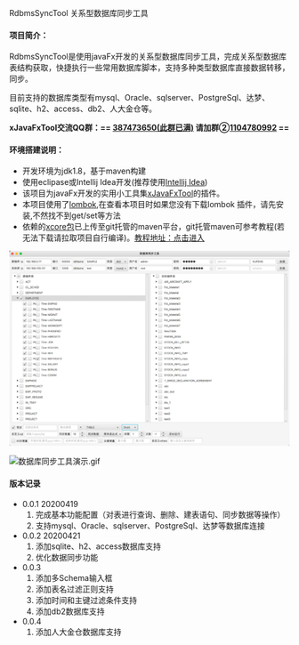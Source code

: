 RdbmsSyncTool 关系型数据库同步工具

#### 项目简介：
RdbmsSyncTool是使用javaFx开发的关系型数据库同步工具，完成关系型数据库表结构获取，快捷执行一些常用数据库脚本，支持多种类型数据库直接数据转移，同步。

目前支持的数据库类型有mysql、Oracle、sqlserver、PostgreSql、达梦、sqlite、h2、access、db2、人大金仓等。

**xJavaFxTool交流QQ群：== [387473650(此群已满)](https://jq.qq.com/?_wv=1027&k=59UDEAD) 请加群②[1104780992](https://jq.qq.com/?_wv=1027&k=bhAdkju9) ==**

#### 环境搭建说明：
- 开发环境为jdk1.8，基于maven构建
- 使用eclipase或Intellij Idea开发(推荐使用[Intellij Idea](https://www.jetbrains.com/?from=xJavaFxTool))
- 该项目为javaFx开发的实用小工具集[xJavaFxTool](https://gitee.com/xwintop/xJavaFxTool)的插件。
- 本项目使用了[lombok](https://projectlombok.org/),在查看本项目时如果您没有下载lombok 插件，请先安装,不然找不到get/set等方法
- 依赖的[xcore包](https://gitee.com/xwintop/xcore)已上传至git托管的maven平台，git托管maven可参考教程(若无法下载请拉取项目自行编译)。[教程地址：点击进入](http://blog.csdn.net/u011747754/article/details/78574026)

![数据库同步工具.png](images/数据库同步工具.png)

![数据库同步工具演示.gif](images/数据库同步工具演示.gif)

#### 版本记录
- 0.0.1  20200419
  1. 完成基本功能配置（对表进行查询、删除、建表语句、同步数据等操作）
  2. 支持mysql、Oracle、sqlserver、PostgreSql、达梦等数据库连接
- 0.0.2  20200421
  1. 添加sqlite、h2、access数据库支持
  2. 优化数据同步功能
- 0.0.3
  1. 添加多Schema输入框
  2. 添加表名过滤正则支持
  3. 添加时间和主键过滤条件支持
  4. 添加db2数据库支持
- 0.0.4
  1. 添加人大金仓数据库支持
